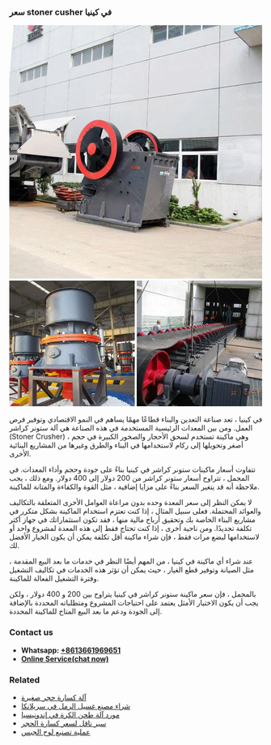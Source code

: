 <h3>سعر stoner cusher في كينيا</h3><img src='1701852291.jpg' alt=''><p>في كينيا ، تعد صناعة التعدين والبناء قطاعًا مهمًا يساهم في النمو الاقتصادي وتوفير فرص العمل. ومن بين المعدات الرئيسية المستخدمة في هذه الصناعة هي آلة ستونر كراشر (Stoner Crusher) ، وهي ماكينة تستخدم لسحق الأحجار والصخور الكبيرة في حجم أصغر وتحويلها إلى ركام لاستخدامها في البناء والطرق وغيرها من المشاريع البنائية الأخرى.</p><p>تتفاوت أسعار ماكينات ستونر كراشر في كينيا بناءً على جودة وحجم وأداء المعدات. في المجمل ، تتراوح أسعار ستونر كراشر من 200 دولار إلى 400 دولار. ومع ذلك ، يجب ملاحظة أنه قد يتغير السعر بناءً على مزايا إضافية ، مثل القوة والكفاءة والمتانة للماكينة.</p><p>لا يمكن النظر إلى سعر المعدة وحده بدون مراعاة العوامل الأخرى المتعلقة بالتكاليف والعوائد المحتملة. فعلى سبيل المثال ، إذا كنت تعتزم استخدام الماكينة بشكل متكرر في مشاريع البناء الخاصة بك وتحقيق أرباح مالية منها ، فقد تكون استثماراتك في جهاز أكثر تكلفة تجديدًا. ومن ناحية أخرى ، إذا كنت تحتاج فقط إلى هذه المعدة لمشروع واحد أو لاستخدامها لبضع مرات فقط ، فإن شراء ماكينة أقل تكلفة يمكن أن يكون الخيار الأفضل لك.</p><p>عند شراء أي ماكينة في كينيا ، من المهم أيضًا النظر في خدمات ما بعد البيع المقدمة ، مثل الصيانة وتوفير قطع الغيار ، حيث يمكن أن تؤثر هذه الخدمات في تكاليف التشغيل وفترة التشغيل الفعالة للماكينة.</p><p>بالمجمل ، فإن سعر ماكينة ستونر كراشر في كينيا يتراوح بين 200 و 400 دولار ، ولكن يجب أن يكون الاختيار الأمثل يعتمد على احتياجات المشروع ومتطلباته المحددة بالإضافة إلى الجودة ودعم ما بعد البيع المتاح للماكينة المحددة.</p><h3>Contact us</h3><ul><li><strong>Whatsapp:&nbsp;<a href="https://wa.me/8613661969651">+8613661969651</a></strong></li><li><a href="https://swt.shibang-china.com/?git&amp;zhl&amp;سعر stoner cusher في كينيا"><strong>Online Service(chat now)</strong></a></li></ul><h3>Related</h3><ul><li><a href='آلة كسارة حجر صغيرة.md'>آلة كسارة حجر صغيرة</a></li><li><a href='شراء مصنع غسيل الرمل في سريلانكا.md'>شراء مصنع غسيل الرمل في سريلانكا</a></li><li><a href='مورد آلة طحن الكرة في إندونيسيا.md'>مورد آلة طحن الكرة في إندونيسيا</a></li><li><a href='سير ناقل لسعر كسارة الحجر.md'>سير ناقل لسعر كسارة الحجر</a></li><li><a href='عملية تصنيع لوح الجبس.md'>عملية تصنيع لوح الجبس</a></li></ul>